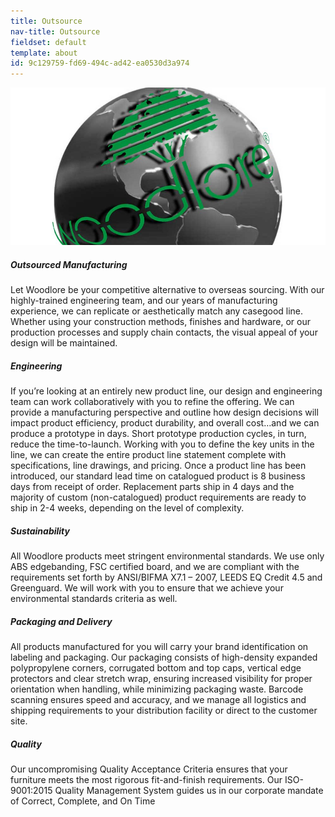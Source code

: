 ```yaml
---
title: Outsource
nav-title: Outsource
fieldset: default
template: about
id: 9c129759-fd69-494c-ad42-ea0530d3a974
---
```

<div class="block">
    <div class="row">
        <div class="col">
            <img src="/assets/img/outsource-page/globe4.jpg" class="large-image">
        </div>
    </div>
</div>
<div class="block">
    <h5 class="orange bold">Outsourced Manufacturing</h5>
    <p>Let Woodlore be your competitive alternative to overseas sourcing. With our highly-trained engineering team, and our years of manufacturing experience, we can replicate or aesthetically match any casegood line. Whether using your construction methods, finishes and hardware, or our production processes and supply chain contacts, the visual appeal of your design will be maintained.</p>
</div>
<div class="block">
    <h5 class="orange bold">Engineering</h5>
    <p>If you’re looking at an entirely new product line, our design and engineering team can work collaboratively with you to refine the offering. We can provide a manufacturing perspective and outline how design decisions will impact product efficiency, product durability, and overall cost…and we can produce a prototype in days. Short prototype production cycles, in turn, reduce the time-to-launch. Working with you to define the key units in the line, we can create the entire product line statement complete with specifications, line drawings, and pricing. Once a product line has been introduced, our standard lead time on catalogued product is 8 business days from receipt of order. Replacement parts ship in 4 days and the majority of custom (non-catalogued) product requirements are ready to ship in 2-4 weeks, depending on the level of complexity.</p>
</div>


<div class="block">
    <h5 class="orange bold">Sustainability</h5>
    <p>All Woodlore products meet stringent environmental standards. We use only ABS edgebanding, FSC certified board, and we are compliant with the requirements set forth by ANSI/BIFMA X7.1 – 2007, LEEDS EQ Credit 4.5 and Greenguard. We will work with you to ensure that we achieve your environmental standards criteria as well.
    </p>
</div>
<div class="block">
    <h5 class="orange bold">Packaging and Delivery</h5>
    <p>All products manufactured for you will carry your brand identification on labeling and packaging. Our packaging consists of high-density expanded polypropylene corners, corrugated bottom and top caps, vertical edge protectors and clear stretch wrap, ensuring increased visibility for proper orientation when handling, while minimizing packaging waste. Barcode scanning ensures speed and accuracy, and we manage all logistics and shipping requirements to your distribution facility or direct to the customer site.</p>
</div>
<div class="block">
    <h5 class="orange bold">Quality</h5>
    <p>Our uncompromising Quality Acceptance Criteria ensures that your furniture meets the most rigorous fit-and-finish requirements. Our ISO-9001:2015 Quality Management System guides us in our corporate mandate of Correct, Complete, and On Time</p>
</div>
